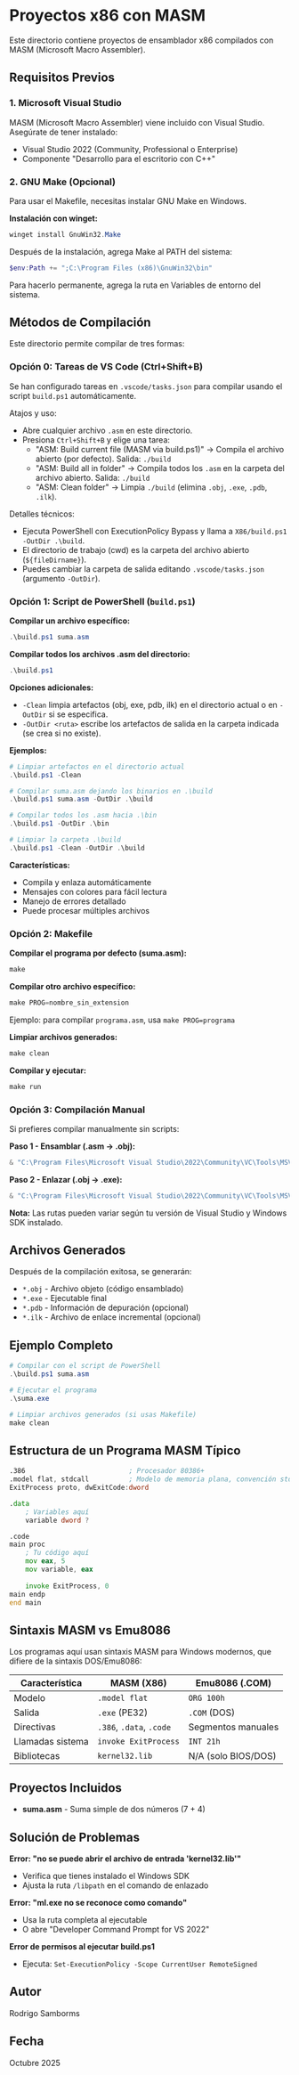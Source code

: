 # Proyectos x86 con MASM

Este directorio contiene proyectos de ensamblador x86 compilados con MASM (Microsoft Macro Assembler).

## Requisitos Previos

### 1. Microsoft Visual Studio
MASM (Microsoft Macro Assembler) viene incluido con Visual Studio. Asegúrate de tener instalado:
- Visual Studio 2022 (Community, Professional o Enterprise)
- Componente "Desarrollo para el escritorio con C++"

### 2. GNU Make (Opcional)
Para usar el Makefile, necesitas instalar GNU Make en Windows.

**Instalación con winget:**
```powershell
winget install GnuWin32.Make
```

Después de la instalación, agrega Make al PATH del sistema:
```powershell
$env:Path += ";C:\Program Files (x86)\GnuWin32\bin"
```

Para hacerlo permanente, agrega la ruta en Variables de entorno del sistema.

## Métodos de Compilación

Este directorio permite compilar de tres formas:

### Opción 0: Tareas de VS Code (Ctrl+Shift+B)

Se han configurado tareas en `.vscode/tasks.json` para compilar usando el script `build.ps1` automáticamente.

Atajos y uso:
- Abre cualquier archivo `.asm` en este directorio.
- Presiona `Ctrl+Shift+B` y elige una tarea:
    - "ASM: Build current file (MASM via build.ps1)" → Compila el archivo abierto (por defecto). Salida: `./build`
    - "ASM: Build all in folder" → Compila todos los `.asm` en la carpeta del archivo abierto. Salida: `./build`
    - "ASM: Clean folder" → Limpia `./build` (elimina `.obj`, `.exe`, `.pdb`, `.ilk`).

Detalles técnicos:
- Ejecuta PowerShell con ExecutionPolicy Bypass y llama a `X86/build.ps1 -OutDir .\build`.
- El directorio de trabajo (cwd) es la carpeta del archivo abierto (`${fileDirname}`).
- Puedes cambiar la carpeta de salida editando `.vscode/tasks.json` (argumento `-OutDir`).

### Opción 1: Script de PowerShell (`build.ps1`)

**Compilar un archivo específico:**
```powershell
.\build.ps1 suma.asm
```

**Compilar todos los archivos .asm del directorio:**
```powershell
.\build.ps1
```

**Opciones adicionales:**
- `-Clean` limpia artefactos (obj, exe, pdb, ilk) en el directorio actual o en `-OutDir` si se especifica.
- `-OutDir <ruta>` escribe los artefactos de salida en la carpeta indicada (se crea si no existe).

**Ejemplos:**
```powershell
# Limpiar artefactos en el directorio actual
.\build.ps1 -Clean

# Compilar suma.asm dejando los binarios en .\build
.\build.ps1 suma.asm -OutDir .\build

# Compilar todos los .asm hacia .\bin
.\build.ps1 -OutDir .\bin

# Limpiar la carpeta .\build
.\build.ps1 -Clean -OutDir .\build
```

**Características:**
- Compila y enlaza automáticamente
- Mensajes con colores para fácil lectura
- Manejo de errores detallado
- Puede procesar múltiples archivos

### Opción 2: Makefile

**Compilar el programa por defecto (suma.asm):**
```powershell
make
```

**Compilar otro archivo específico:**
```powershell
make PROG=nombre_sin_extension
```
Ejemplo: para compilar `programa.asm`, usa `make PROG=programa`

**Limpiar archivos generados:**
```powershell
make clean
```

**Compilar y ejecutar:**
```powershell
make run
```

### Opción 3: Compilación Manual

Si prefieres compilar manualmente sin scripts:

**Paso 1 - Ensamblar (.asm → .obj):**
```powershell
& "C:\Program Files\Microsoft Visual Studio\2022\Community\VC\Tools\MSVC\14.42.34433\bin\Hostx64\x86\ml.exe" /c /coff /Zi /Fo"archivo.obj" "archivo.asm"
```

**Paso 2 - Enlazar (.obj → .exe):**
```powershell
& "C:\Program Files\Microsoft Visual Studio\2022\Community\VC\Tools\MSVC\14.42.34433\bin\Hostx64\x86\link.exe" /subsystem:console /out:"archivo.exe" "archivo.obj" /libpath:"C:\Program Files (x86)\Windows Kits\10\Lib\10.0.22000.0\um\x86" kernel32.lib
```

**Nota:** Las rutas pueden variar según tu versión de Visual Studio y Windows SDK instalado.

## Archivos Generados

Después de la compilación exitosa, se generarán:
- `*.obj` - Archivo objeto (código ensamblado)
- `*.exe` - Ejecutable final
- `*.pdb` - Información de depuración (opcional)
- `*.ilk` - Archivo de enlace incremental (opcional)

## Ejemplo Completo

```powershell
# Compilar con el script de PowerShell
.\build.ps1 suma.asm

# Ejecutar el programa
.\suma.exe

# Limpiar archivos generados (si usas Makefile)
make clean
```

## Estructura de un Programa MASM Típico

```asm
.386                          ; Procesador 80386+
.model flat, stdcall          ; Modelo de memoria plana, convención stdcall
ExitProcess proto, dwExitCode:dword

.data
    ; Variables aquí
    variable dword ?

.code
main proc
    ; Tu código aquí
    mov eax, 5
    mov variable, eax
    
    invoke ExitProcess, 0
main endp
end main
```

## Sintaxis MASM vs Emu8086

Los programas aquí usan sintaxis MASM para Windows modernos, que difiere de la sintaxis DOS/Emu8086:

| Característica | MASM (X86) | Emu8086 (.COM) |
|---------------|------------|----------------|
| Modelo | `.model flat` | `ORG 100h` |
| Salida | `.exe` (PE32) | `.COM` (DOS) |
| Directivas | `.386`, `.data`, `.code` | Segmentos manuales |
| Llamadas sistema | `invoke ExitProcess` | `INT 21h` |
| Bibliotecas | `kernel32.lib` | N/A (solo BIOS/DOS) |

## Proyectos Incluidos

- **suma.asm** - Suma simple de dos números (7 + 4)

## Solución de Problemas

**Error: "no se puede abrir el archivo de entrada 'kernel32.lib'"**
- Verifica que tienes instalado el Windows SDK
- Ajusta la ruta `/libpath` en el comando de enlazado

**Error: "ml.exe no se reconoce como comando"**
- Usa la ruta completa al ejecutable
- O abre "Developer Command Prompt for VS 2022"

**Error de permisos al ejecutar build.ps1**
- Ejecuta: `Set-ExecutionPolicy -Scope CurrentUser RemoteSigned`

## Autor

Rodrigo Samborms

## Fecha

Octubre 2025

